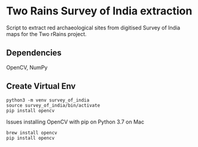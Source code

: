 # Two Rains Survey of India extraction

Script to extract red archaeological sites from digitised Survey of India maps for the Two rRains project.

## Dependencies

OpenCV, NumPy

## Create Virtual Env

`python3 -m venv survey_of_india`  
`source survey_of_india/bin/activate`  
`pip install opencv`  

Issues installing OpenCV with pip on Python 3.7 on Mac

`brew install opencv`  
`pip install opencv`  

